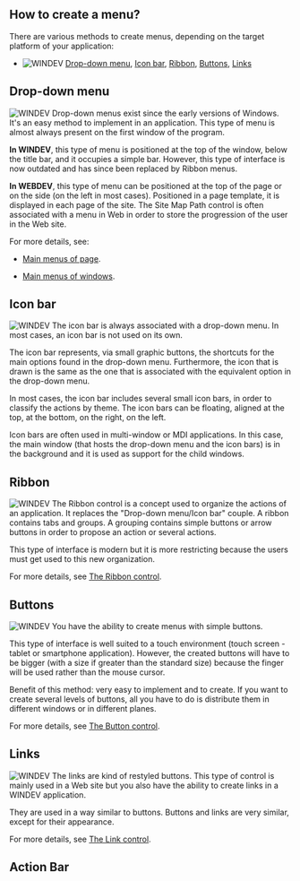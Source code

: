 
## How to create a menu? 
			

<a name="NOTE0"></a>
<a name="NOTE0_1"></a>
There are various methods to create menus, depending on the target platform of your application: 

- ![WINDEV](https://doc.pcsoft.fr/ext/images/us/WD.png) [Drop-down menu](#NOTE1_1), [Icon bar](#NOTE2_1), [Ribbon](#NOTE3_1), [Buttons](#NOTE4_1), [Links](#NOTE5_1)







<a name="NOTE1"></a>
<a name="NOTE1_1"></a>


## Drop-down menu
<a name="dropdown_menu_ELTTEXTE000213"></a>
![WINDEV](https://doc.pcsoft.fr/ext/images/us/WD.png) Drop-down menus exist since the early versions of Windows. It's an easy method to implement in an application. This type of menu is almost always present on the first window of the program.

**In WINDEV**, this type of menu is positioned at the top of the window, below the title bar, and it occupies a simple bar. However, this type of interface is now outdated and has since been replaced by Ribbon menus.

**In WEBDEV**, this type of menu can be positioned at the top of the page or on the side (on the left in most cases). Positioned in a page template, it is displayed in each page of the site. The Site Map Path control is often associated with a menu in Web in order to store the progression of the user in the Web site.

For more details, see: 

- [Main menus of page](../WDChamp/1010041.md). 

- [Main menus of windows](../WDChamp/1010010.md).




<a name="NOTE2"></a>
<a name="NOTE2_1"></a>


## Icon bar
<a name="icon_bar_ELTTEXTE000237"></a>
![WINDEV](https://doc.pcsoft.fr/ext/images/us/WD.png) The icon bar is always associated with a drop-down menu. In most cases, an icon bar is not used on its own.

The icon bar represents, via small graphic buttons, the shortcuts for the main options found in the drop-down menu. Furthermore, the icon that is drawn is the same as the one that is associated with the equivalent option in the drop-down menu.

In most cases, the icon bar includes several small icon bars, in order to classify the actions by theme. The icon bars can be floating, aligned at the top, at the bottom, on the right, on the left.

Icon bars are often used in multi-window or MDI applications. In this case, the main window (that hosts the drop-down menu and the icon bars) is in the background and it is used as support for the child windows.

<a name="NOTE3"></a>
<a name="NOTE3_1"></a>


## Ribbon
<a name="ribbon_ELTTEXTE000261"></a>
![WINDEV](https://doc.pcsoft.fr/ext/images/us/WD.png) The Ribbon control is a concept used to organize the actions of an application. It replaces the "Drop-down menu/Icon bar" couple. A ribbon contains tabs and groups. A grouping contains simple buttons or arrow buttons in order to propose an action or several actions.

This type of interface is modern but it is more restricting because the users must get used to this new organization.

For more details, see [The Ribbon control](../WDChamp/1000021001.md). 

<a name="NOTE4"></a>
<a name="NOTE4_1"></a>


## Buttons
<a name="buttons_ELTTEXTE000285"></a>
![WINDEV](https://doc.pcsoft.fr/ext/images/us/WD.png) You have the ability to create menus with simple buttons. 

This type of interface is well suited to a touch environment (touch screen - tablet or smartphone application). However, the created buttons will have to be bigger (with a size if greater than the standard size) because the finger will be used rather than the mouse cursor.

Benefit of this method: very easy to implement and to create. If you want to create several levels of buttons, all you have to do is distribute them in different windows or in different planes.

For more details, see [The Button control](../WDChamp/1013076.md). 

<a name="NOTE5"></a>
<a name="NOTE5_1"></a>


## Links
<a name="links_ELTTEXTE000309"></a>
![WINDEV](https://doc.pcsoft.fr/ext/images/us/WD.png) The links are kind of restyled buttons. This type of control is mainly used in a Web site but you also have the ability to create links in a WINDEV application. 

They are used in a way similar to buttons. Buttons and links are very similar, except for their appearance.

For more details, see [The Link control](../WDChamp/1013166.md). 

<a name="NOTE6"></a>
<a name="NOTE6_1"></a>


## Action Bar
<a name="action_bar_ELTTEXTE000333"></a>

